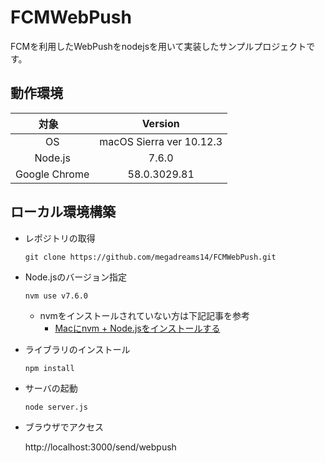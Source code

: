 # FCMWebPush
FCMを利用したWebPushをnodejsを用いて実装したサンプルプロジェクトです。

## 動作環境

| 対象          | Version  |
| :-----------: |:-------------:|
| OS            | macOS Sierra ver 10.12.3 |
| Node.js       | 7.6.0 |
| Google Chrome | 58.0.3029.81 |

## ローカル環境構築

* レポジトリの取得
   
   ```
   git clone https://github.com/megadreams14/FCMWebPush.git
   ```

* Node.jsのバージョン指定
   ```
   nvm use v7.6.0
   ```
   * nvmをインストールされていない方は下記記事を参考
      * [Macにnvm + Node.jsをインストールする](http://qiita.com/dribble13/items/e895208727c85ef9bc52)
         
* ライブラリのインストール
   ```
   npm install
   ```

* サーバの起動
   ```
   node server.js
   ```

* ブラウザでアクセス

   http://localhost:3000/send/webpush
